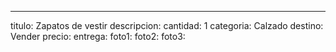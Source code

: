 ---
titulo: Zapatos de vestir
descripcion: 
cantidad: 1
categoria: Calzado
destino: Vender
precio: 
entrega: 
foto1: 
foto2: 
foto3: 
